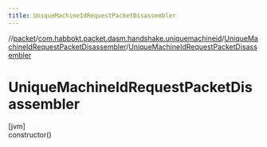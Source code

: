 ```yaml
---
title: UniqueMachineIdRequestPacketDisassembler
---
```

//[packet](../../../index.html)/[com.habbokt.packet.dasm.handshake.uniquemachineid](../index.html)/[UniqueMachineIdRequestPacketDisassembler](index.html)/[UniqueMachineIdRequestPacketDisassembler](-unique-machine-id-request-packet-disassembler.html)



# UniqueMachineIdRequestPacketDisassembler



[jvm]\
constructor()




